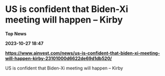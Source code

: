 # US is confident that Biden-Xi meeting will happen – Kirby
**Top News**

**2023-10-27 18:47**

**https://www.ainvest.com/news/us-is-confident-that-biden-xi-meeting-will-happen-kirby-23101000d6622de69d1db520/**

US is confident that Biden-Xi meeting will happen – Kirby